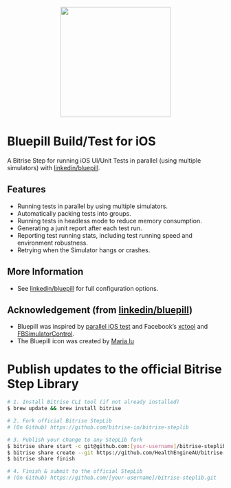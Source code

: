 <p align="center">
  <img width="256" height="256" src="https://i.imgur.com/3RIso4i.png">
</p>

# Bluepill Build/Test for iOS

A Bitrise Step for running iOS UI/Unit Tests in parallel (using multiple simulators) with [linkedin/bluepill](https://github.com/linkedin/bluepill).

## Features

- Running tests in parallel by using multiple simulators.
- Automatically packing tests into groups.
- Running tests in headless mode to reduce memory consumption.
- Generating a junit report after each test run.
- Reporting test running stats, including test running speed and environment robustness.
- Retrying when the Simulator hangs or crashes.

## More Information
- See [linkedin/bluepill](https://github.com/linkedin/bluepill) for full configuration options.

## Acknowledgement (from [linkedin/bluepill](https://github.com/linkedin/bluepill))
- Bluepill was inspired by [parallel iOS test](https://github.com/plu/parallel_ios_tests) and Facebook’s [xctool](https://github.com/facebook/xctool) and [FBSimulatorControl](https://github.com/facebook/FBSimulatorControl).
- The Bluepill icon was created by [Maria Iu](https://www.linkedin.com/in/mariaiu/)

# Publish updates to the official Bitrise Step Library
```bash
# 1. Install Bitrise CLI tool (if not already installed)
$ brew update && brew install bitrise

# 2. Fork official Bitrise StepLib
# (On Github) https://github.com/bitrise-io/bitrise-steplib

# 3. Publish your change to any StepLib fork
$ bitrise share start -c git@github.com:[your-username]/bitrise-steplib.git
$ bitrise share create --git https://github.com/HealthEngineAU/bitrise-step-bluepill-build-test-for-ios.git --stepid bluepill-build-test-for-ios --tag [step-version-tag]
$ bitrise share finish

# 4. Finish & submit to the official StepLib
# (On Github) https://github.com/[your-username]/bitrise-steplib.git
```
